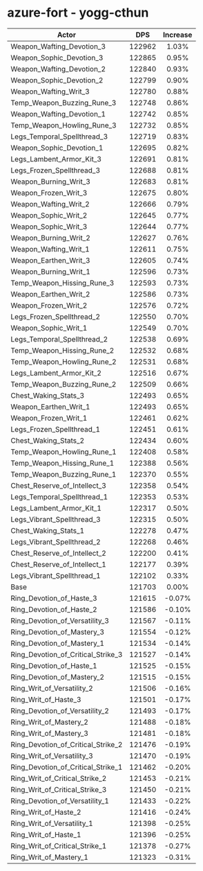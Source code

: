 # azure-fort - yogg-cthun
| Actor | DPS | Increase |
|---|:---:|:---:|
|Weapon_Wafting_Devotion_3|122962|1.03%|
|Weapon_Sophic_Devotion_3|122865|0.95%|
|Weapon_Wafting_Devotion_2|122840|0.93%|
|Weapon_Sophic_Devotion_2|122799|0.90%|
|Weapon_Wafting_Writ_3|122780|0.88%|
|Temp_Weapon_Buzzing_Rune_3|122748|0.86%|
|Weapon_Wafting_Devotion_1|122742|0.85%|
|Temp_Weapon_Howling_Rune_3|122732|0.85%|
|Legs_Temporal_Spellthread_3|122719|0.83%|
|Weapon_Sophic_Devotion_1|122695|0.82%|
|Legs_Lambent_Armor_Kit_3|122691|0.81%|
|Legs_Frozen_Spellthread_3|122688|0.81%|
|Weapon_Burning_Writ_3|122683|0.81%|
|Weapon_Frozen_Writ_3|122675|0.80%|
|Weapon_Wafting_Writ_2|122666|0.79%|
|Weapon_Sophic_Writ_2|122645|0.77%|
|Weapon_Sophic_Writ_3|122644|0.77%|
|Weapon_Burning_Writ_2|122627|0.76%|
|Weapon_Wafting_Writ_1|122611|0.75%|
|Weapon_Earthen_Writ_3|122605|0.74%|
|Weapon_Burning_Writ_1|122596|0.73%|
|Temp_Weapon_Hissing_Rune_3|122593|0.73%|
|Weapon_Earthen_Writ_2|122586|0.73%|
|Weapon_Frozen_Writ_2|122576|0.72%|
|Legs_Frozen_Spellthread_2|122550|0.70%|
|Weapon_Sophic_Writ_1|122549|0.70%|
|Legs_Temporal_Spellthread_2|122538|0.69%|
|Temp_Weapon_Hissing_Rune_2|122532|0.68%|
|Temp_Weapon_Howling_Rune_2|122531|0.68%|
|Legs_Lambent_Armor_Kit_2|122516|0.67%|
|Temp_Weapon_Buzzing_Rune_2|122509|0.66%|
|Chest_Waking_Stats_3|122493|0.65%|
|Weapon_Earthen_Writ_1|122493|0.65%|
|Weapon_Frozen_Writ_1|122461|0.62%|
|Legs_Frozen_Spellthread_1|122451|0.61%|
|Chest_Waking_Stats_2|122434|0.60%|
|Temp_Weapon_Howling_Rune_1|122408|0.58%|
|Temp_Weapon_Hissing_Rune_1|122388|0.56%|
|Temp_Weapon_Buzzing_Rune_1|122370|0.55%|
|Chest_Reserve_of_Intellect_3|122358|0.54%|
|Legs_Temporal_Spellthread_1|122353|0.53%|
|Legs_Lambent_Armor_Kit_1|122317|0.50%|
|Legs_Vibrant_Spellthread_3|122315|0.50%|
|Chest_Waking_Stats_1|122278|0.47%|
|Legs_Vibrant_Spellthread_2|122268|0.46%|
|Chest_Reserve_of_Intellect_2|122200|0.41%|
|Chest_Reserve_of_Intellect_1|122177|0.39%|
|Legs_Vibrant_Spellthread_1|122102|0.33%|
|Base|121703|0.00%|
|Ring_Devotion_of_Haste_3|121615|-0.07%|
|Ring_Devotion_of_Haste_2|121586|-0.10%|
|Ring_Devotion_of_Versatility_3|121567|-0.11%|
|Ring_Devotion_of_Mastery_3|121554|-0.12%|
|Ring_Devotion_of_Mastery_1|121534|-0.14%|
|Ring_Devotion_of_Critical_Strike_3|121527|-0.14%|
|Ring_Devotion_of_Haste_1|121525|-0.15%|
|Ring_Devotion_of_Mastery_2|121515|-0.15%|
|Ring_Writ_of_Versatility_2|121506|-0.16%|
|Ring_Writ_of_Haste_3|121501|-0.17%|
|Ring_Devotion_of_Versatility_2|121493|-0.17%|
|Ring_Writ_of_Mastery_2|121488|-0.18%|
|Ring_Writ_of_Mastery_3|121481|-0.18%|
|Ring_Devotion_of_Critical_Strike_2|121476|-0.19%|
|Ring_Writ_of_Versatility_3|121470|-0.19%|
|Ring_Devotion_of_Critical_Strike_1|121462|-0.20%|
|Ring_Writ_of_Critical_Strike_2|121453|-0.21%|
|Ring_Writ_of_Critical_Strike_3|121450|-0.21%|
|Ring_Devotion_of_Versatility_1|121433|-0.22%|
|Ring_Writ_of_Haste_2|121416|-0.24%|
|Ring_Writ_of_Versatility_1|121398|-0.25%|
|Ring_Writ_of_Haste_1|121396|-0.25%|
|Ring_Writ_of_Critical_Strike_1|121378|-0.27%|
|Ring_Writ_of_Mastery_1|121323|-0.31%|
